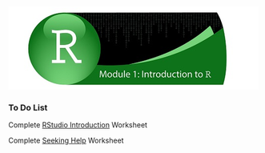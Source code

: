![](../fig/module_1_header.jpg)

### To Do List
Complete [RStudio Introduction](https://rawcdn.githack.com/mydatastory/r_intro_class/af4902279b03897e64ad4c7a8cde95ba17cd6838/_episodes_html/rstudio_intro.html) Worksheet

Complete [Seeking Help](https://rawcdn.githack.com/mydatastory/r_intro_class/c3231190a2d774a096c3fe08f3dfedf8b97a697a/_episodes_html/seeking_help.html) Worksheet

